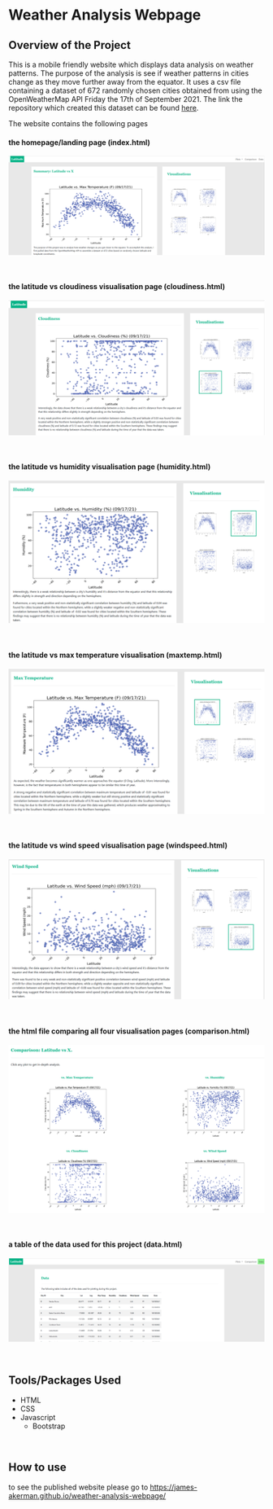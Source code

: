 # Weather Analysis Webpage

## Overview of the Project
This is a mobile friendly website which displays data analysis on weather patterns. The purpose of the analysis is see if weather patterns in cities change as they move further away from the equator. It uses a csv file containing a dataset of 672 randomly chosen cities obtained from using the OpenWeatherMap API Friday the 17th of September 2021. The link the repository which created this dataset can be found [here](https://github.com/James-Akerman/weather-analysis).

The website contains the following pages

#### the homepage/landing page (index.html)
![index](images/index-page.PNG)

<br>

#### the latitude vs cloudiness visualisation page (cloudiness.html)
![cloudiness](images/cloudiness-page.PNG)

<br>

#### the latitude vs humidity visualisation page (humidity.html)
![humidity](images/humidity-page.PNG)

<br>

#### the latitude vs max temperature visualisation (maxtemp.html)
![maxtemp](images/maxtemp-page.PNG)

<br>

#### the latitude vs wind speed visualisation page (windspeed.html)
![windspeed](images/windspeed-page.PNG)

<br>

#### the html file comparing all four visualisation pages (comparison.html)
![comparison](images/comparison-page.PNG)

<br>

#### a table of the data used for this project (data.html)
![data](images/data-page.PNG)

<br>

## Tools/Packages Used
- HTML
- CSS
- Javascript
  - Bootstrap

<br>

## How to use
to see the published website please go to https://james-akerman.github.io/weather-analysis-webpage/
